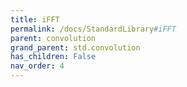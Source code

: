 ```yaml
---
title: iFFT
permalink: /docs/StandardLibrary#iFFT
parent: convolution
grand_parent: std.convolution
has_children: False
nav_order: 4
---
```

